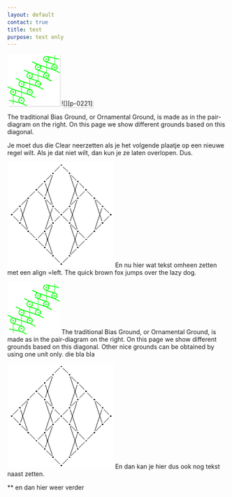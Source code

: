 ```yaml
---
layout: default
contact: true
title: test
purpose: test only
---
```


<style>
.shade {
   box-shadow: 3px 3px #ebebeb;
}
</style>


<img src="../images_wt/gf-0221-wt.png?align=right" class="shade">


<span class="shade"> 
![][p-0221]
</span>

The traditional Bias Ground, or Ornamental Ground, is made as in the pair-diagram on the right. On this page we show different grounds based on this diagonal.
<p style="clear: both"></p>

Je moet dus die Clear neerzetten als je het volgende plaatje op een nieuwe regel wilt. Als je dat niet wilt, dan kun je ze laten overlopen. Dus.

![alt][b]
En nu hier wat tekst omheen zetten met een align =left. The quick brown fox jumps over the lazy dog.
<p style="clear: both"></p>

[![biasground][p-0221]][c]
The traditional Bias Ground, or Ornamental Ground, is made as in the pair-diagram on the right. On this page we show different grounds based on this diagonal.
Other nice grounds can be obtained by using one unit only.
die bla bla

[![bigger][b]][c]
En dan kan je hier dus ook nog tekst naast zetten.
<p style="clear: both"></p>

** en dan hier weer verder

[p-0221]: ../images_wt/gf-0221-wt.png?align=right
[b]: ../images_wt/big-rose.png?align=left
[c]: https://d-bl.github.io/GroundForge/tiles?patchWidth=16&patchHeight=24&b1=ct&f1=ct&c2=c&e2=c&b3=ct&d3=ctc&f3=ct&tile=-5---5,--C-B-,-B-5-C&footsideStitch=ctctt&tileStitch=ct&headsideStitch=ctctt&shiftColsSW=-3&shiftRowsSW=3&shiftColsSE=3&shiftRowsSE=3

